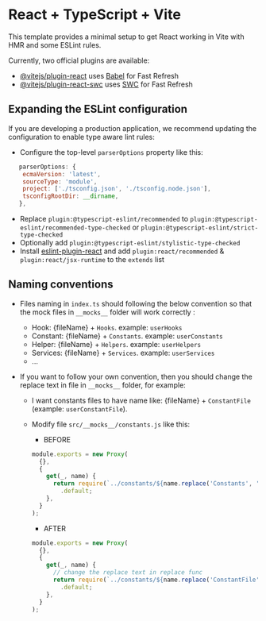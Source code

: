 # React + TypeScript + Vite

This template provides a minimal setup to get React working in Vite with HMR and some ESLint rules.

Currently, two official plugins are available:

- [@vitejs/plugin-react](https://github.com/vitejs/vite-plugin-react/blob/main/packages/plugin-react/README.md) uses [Babel](https://babeljs.io/) for Fast Refresh
- [@vitejs/plugin-react-swc](https://github.com/vitejs/vite-plugin-react-swc) uses [SWC](https://swc.rs/) for Fast Refresh

## Expanding the ESLint configuration

If you are developing a production application, we recommend updating the configuration to enable type aware lint rules:

- Configure the top-level `parserOptions` property like this:

```js
   parserOptions: {
    ecmaVersion: 'latest',
    sourceType: 'module',
    project: ['./tsconfig.json', './tsconfig.node.json'],
    tsconfigRootDir: __dirname,
   },
```

- Replace `plugin:@typescript-eslint/recommended` to `plugin:@typescript-eslint/recommended-type-checked` or `plugin:@typescript-eslint/strict-type-checked`
- Optionally add `plugin:@typescript-eslint/stylistic-type-checked`
- Install [eslint-plugin-react](https://github.com/jsx-eslint/eslint-plugin-react) and add `plugin:react/recommended` & `plugin:react/jsx-runtime` to the `extends` list

## Naming conventions

- Files naming in `index.ts` should following the below convention so that the mock files in `__mocks__` folder will work correctly :

  - Hook: {fileName} + `Hooks`. example: `userHooks`
  - Constant: {fileName} + `Constants`. example: `userConstants`
  - Helper: {fileName} + `Helpers`. example: `userHelpers`
  - Services: {fileName} + `Services`. example: `userServices`
  - ...

- If you want to follow your own convention, then you should change the replace text in file in `__mocks__` folder, for example:

  - I want constants files to have name like: {fileName} + `ConstantFile` (example: `userConstantFile`).
  - Modify file `src/__mocks__/constants.js` like this:

    - BEFORE

    ```js
    module.exports = new Proxy(
      {},
      {
        get(_, name) {
          return require(`../constants/${name.replace('Constants', '')}`)
            .default;
        },
      }
    );
    ```

    - AFTER

    ```js
    module.exports = new Proxy(
      {},
      {
        get(_, name) {
          // change the replace text in replace func
          return require(`../constants/${name.replace('ConstantFile', '')}`)
            .default;
        },
      }
    );
    ```

